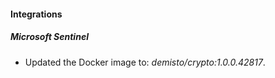 
#### Integrations
##### Microsoft Sentinel
- Updated the Docker image to: *demisto/crypto:1.0.0.42817*.
